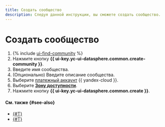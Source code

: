 ```yaml
---
title: Создать сообщество
description: Следуя данной инструкции, вы сможете создать сообщество.
---
```


# Создать сообщество

1. {% include [ui-find-community](../../../_includes/datasphere/ui-find-community.md) %}
1. Нажмите кнопку **{{ ui-key.yc-ui-datasphere.common.create-community }}**.
1. Введите имя сообщества.
1. (Опционально) Введите описание сообщества.
1. Выберите [платежный аккаунт](../../../billing/concepts/billing-account.md) {{ yandex-cloud }}.
1. Выберите [**Зону доступности**](../../../overview/concepts/geo-scope.md).
1. Нажмите кнопку **{{ ui-key.yc-ui-datasphere.common.create }}**.

#### См. также {#see-also}

* [{#T}](add-user.md)
* [{#T}](link-channel.md)
